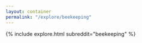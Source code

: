 ```yaml
---
layout: container
permalink: "/explore/beekeeping"
---
```


<link rel="stylesheet" type="text/css" href="/static/css/explore.css">
{% include explore.html subreddit="beekeeping" %}
